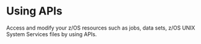 # Using APIs

Access and modify your z/OS resources such as jobs, data sets, z/OS UNIX System Services files by using APIs.

